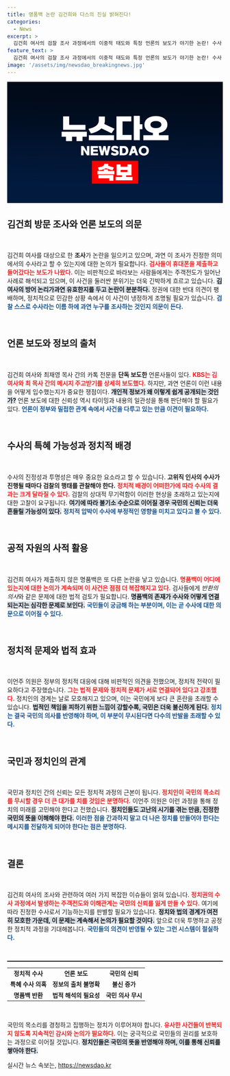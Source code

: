 ```yaml
---
title: 명품백 논란 김건희와 다스의 진실 밝혀진다!
categories:
  - News
excerpt: >
  김건희 여사의 검찰 조사 과정에서의 이중적 태도와 특정 언론의 보도가 야기한 논란! 수사 절차에 대한 불신, 국민 우롱과 정치적 음모론이 난무하는 가운데 민주당의 미래 전략은 과연 어떤 방향으로 나아갈 것인가? 클릭해 깊이 있는 분석을 확인해보세요!
feature_text: >
  김건희 여사의 검찰 조사 과정에서의 이중적 태도와 특정 언론의 보도가 야기한 논란! 수사 절차에 대한 불신, 국민 우롱과 정치적 음모론이 난무하는 가운데 민주당의 미래 전략은 과연 어떤 방향으로 나아갈 것인가? 클릭해 깊이 있는 분석을 확인해보세요!
image: '/assets/img/newsdao_breakingnews.jpg'
---
```


<p><img src="/assets/img/newsdao_breakingnews.jpg" alt="ontimetimes 속보" /></p>

<h2 data-ke-size="size26">김건희 방문 조사와 언론 보도의 의문</h2>

<p data-ke-size="size16">&nbsp;</p>

<p>김건희 여사를 대상으로 한 <b>조사</b>가 논란을 일으키고 있으며, 과연 이 조사가 진정한 의미에서의 수사라고 할 수 있는지에 대한 논의가 필요합니다. <b><span style="color: #ee2323;">검사들이 휴대폰을 제출하고 들어갔다는 보도가 나왔다.</span></b> 이는 비판적으로 바라보는 사람들에게는 주객전도가 일어난 사례로 해석되고 있으며, 이 사건을 둘러싼 분위기는 더욱 긴박하게 흐르고 있습니다. <b><span style="background-color: #21538527;">김 여사의 방어 논리가과연 유효한지를 두고 논란이 분분하다.</span></b> 정권에 대한 반대 의견이 팽배하며, 정치적으로 민감한 상황 속에서 이 사건이 냉정하게 조명될 필요가 있습니다. <b><span style="color: #1a5490;">검찰 스스로 수사라는 이름 하에 과연 누구를 조사하는 것인지 의문이 든다.</span></b> </p>

<p data-ke-size="size16">&nbsp;</p>

<h2 data-ke-size="size26">언론 보도와 정보의 출처</h2>

<p data-ke-size="size16">&nbsp;</p>

<p>김건희 여사와 최재영 목사 간의 카톡 전문을 <b>단독 보도한</b> 언론사들이 있다. <b><span style="color: #ee2323;">KBS는 김 여사와 최 목사 간의 메시지 주고받기를 상세히 보도했다.</span></b> 하지만, 과연 언론이 이런 내용을 어떻게 입수했는지가 중요한 쟁점이다. <b><span style="background-color: #21538527;">개인적 정보가 왜 이렇게 쉽게 공개되는 것인가?</span></b> 언론 보도에 대한 신뢰성 역시 타이밍과 내용의 일관성을 통해 판단해야 할 필요가 있다. <b><span style="color: #1a5490;">언론이 정부와 밀접한 관계 속에서 사건을 다루고 있는 만큼 이견이 필요하다.</span></b> </p>

<p data-ke-size="size16">&nbsp;</p>

<h2 data-ke-size="size26">수사의 특혜 가능성과 정치적 배경</h2>

<p data-ke-size="size16">&nbsp;</p>

<p>수사의 진정성과 투명성은 매우 중요한 요소라고 할 수 있습니다. <b>고위직 인사의 수사가 진행될 때마다 검찰의 <b>행태</b>를 관찰해야 한다.</b> <b><span style="color: #ee2323;">정치적 배경이 어떠한가에 따라 수사의 결과는 크게 달라질 수 있다.</span></b> 검찰의 상대적 무기력함이 이러한 현상을 초래하고 있는지에 대한 고찰이 요구됩니다. <b><span style="background-color: #21538527;">여기에 따라 불기소 수순으로 이어질 경우 국민의 신뢰는 더욱 흔들릴 가능성이 있다.</span></b> <b><span style="color: #1a5490;">정치적 압박이 수사에 부정적인 영향을 미치고 있다고 볼 수 있다.</span></b> </p>

<p data-ke-size="size16">&nbsp;</p>

<h2 data-ke-size="size26">공적 자원의 사적 활용</h2>

<p data-ke-size="size16">&nbsp;</p>

<p>김건희 여사가 제출하지 않은 명품백은 또 다른 논란을 낳고 있습니다. <b><span style="color: #ee2323;">명품백이 어디에 있는지에 대한 논의가 계속되며 이 사건은 점점 더 복잡해지고 있다.</span></b> 검사들에게 <em>반환의 의사</em>와 같은 문제에 대한 법적 검토가 필요합니다. <b><span style="background-color: #21538527;">명품백의 존재가 수사와 어떻게 연결되는지는 심각한 문제로 보인다.</span></b> <b><span style="color: #1a5490;">국민들이 궁금해 하는 부분이며, 이는 곧 수사에 대한 의문으로 이어질 수 있다.</span></b> </p>

<p data-ke-size="size16">&nbsp;</p>

<h2 data-ke-size="size26">정치적 문제와 법적 효과</h2>

<p data-ke-size="size16">&nbsp;</p>

<p>이언주 의원은 정부의 정치적 대응에 대해 비판적인 의견을 전했으며, 정치적 전략이 필요하다고 주장했습니다. <b><span style="color: #ee2323;">그는 법적 문제와 정치적 문제가 서로 연결되어 있다고 강조했다.</span></b> 정치인의 경계는 날로 모호해지고 있으며, 이는 국민에게 보다 큰 혼란을 초래할 수 있습니다. <b><span style="background-color: #21538527;">법적인 책임을 피하기 위한 느낌이 강할수록, 국민은 더욱 불신하게 된다.</span></b> <b><span style="color: #1a5490;">정치는 결국 국민의 의사를 반영해야 하며, 이 부분이 무시된다면 다수의 반발을 초래할 수 있다.</span></b> </p>

<p data-ke-size="size16">&nbsp;</p>

<h2 data-ke-size="size26">국민과 정치인의 관계</h2>

<p data-ke-size="size16">&nbsp;</p>

<p>국민과 정치인 간의 신뢰는 모든 정치적 과정의 근본이 됩니다. <b><span style="color: #ee2323;">정치인이 국민의 목소리를 무시할 경우 더 큰 대가를 치를 것임은 분명하다.</span></b> 이언주 의원은 이런 과정을 통해 정치의 미래를 고민해야 한다고 전했습니다. <b><span style="background-color: #21538527;">정치인들도 고난의 시기를 겪는 만큼, 진정한 국민의 뜻을 이해해야 한다.</span></b> <b><span style="color: #1a5490;">이러한 점을 간과하지 말고 더 나은 정치를 만들어야 한다는 메시지를 전달하게 되어야 한다는 점은 분명하다.</span></b> </p>

<p data-ke-size="size16">&nbsp;</p>

<h2 data-ke-size="size26">결론</h2>

<p data-ke-size="size16">&nbsp;</p>

<p>김건희 여사의 조사와 관련하여 여러 가지 복잡한 이슈들이 얽혀 있습니다. <b><span style="color: #ee2323;">정치권의 수사 과정에서 발생하는 주객전도와 이해관계는 국민의 신뢰를 잃게 만들 수 있다.</span></b> 여기에 따라 진정한 수사로서 기능하는지를 판별할 필요가 있습니다. <b><span style="background-color: #21538527;">정치와 법의 경계가 여전히 모호한 가운데, 이 문제는 계속해서 논의가 필요할 것이다.</span></b> 앞으로 더욱 투명하고 공정한 정치적 과정을 기대해봅니다. <b><span style="color: #1a5490;">국민들의 의견이 반영될 수 있는 그런 시스템이 절실하다.</span></b> </p>

<p data-ke-size="size16">&nbsp;</p> 

<hr style="height: 0.5px; border: 1px solid black;"> 

<table> 
<tr> 
<td style="text-align: center; height: 17px;"><b>정치적 수사</b></td> 
<td style="text-align: center; height: 17px;"><b>언론 보도</b></td> 
<td style="text-align: center; height: 17px;"><b>국민의 신뢰</b></td> 
</tr> 
<tr> 
<td style="text-align: center; height: 17px;"><b>특혜 수사 의혹</b></td> 
<td style="text-align: center; height: 17px;"><b>정보의 출처 불명확</b></td> 
<td style="text-align: center; height: 17px;"><b>불신 증가</b></td> 
</tr> 
<tr> 
<td style="text-align: center; height: 17px;"><b>명품백 반환</b></td> 
<td style="text-align: center; height: 17px;"><b>법적 해석의 필요성</b></td> 
<td style="text-align: center; height: 17px;"><b>국민 의사 무시</b></td> 
</tr> 
</table> 

<p data-ke-size="size16">&nbsp;</p> 

<p>국민의 목소리를 경청하고 집행하는 정치가 이루어져야 합니다. <b><span style="color: #ee2323;">유사한 사건들이 반복되지 않도록 지속적인 감시와 논의가 필요하다.</span></b> 이는 궁극적으로 국민들의 권리를 보호하는 과정으로 이어질 것입니다. <b><span style="background-color: #21538527;">정치인들은 국민의 뜻을 반영해야 하며, 이를 통해 신뢰를 쌓아야 한다.</span></b> </p>
실시간 뉴스 속보는, <a href="https://newsdao.kr" rel="dofollow">https://newsdao.kr</a>


